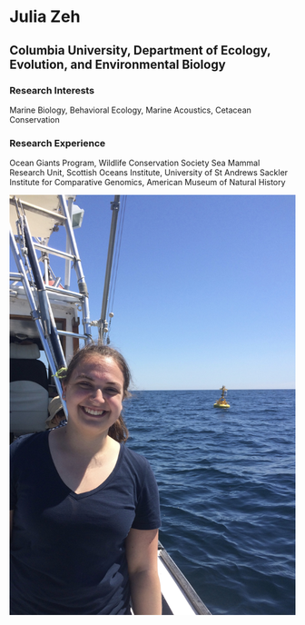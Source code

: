 # Julia Zeh
## Columbia University, Department of Ecology, Evolution, and Environmental Biology

### Research Interests
Marine Biology, Behavioral Ecology, Marine Acoustics, Cetacean Conservation

### Research Experience
Ocean Giants Program, Wildlife Conservation Society
Sea Mammal Research Unit, Scottish Oceans Institute, University of St Andrews
Sackler Institute for Comparative Genomics, American Museum of Natural History


![Julia Zeh headshot](https://raw.githubusercontent.com/juliazeh/juliazeh.github.io/master/fullsizeoutput_999.jpeg)

